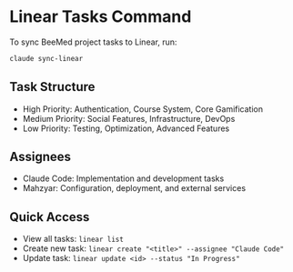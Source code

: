 # Linear Tasks Command

To sync BeeMed project tasks to Linear, run:
```bash
claude sync-linear
```

## Task Structure
- High Priority: Authentication, Course System, Core Gamification
- Medium Priority: Social Features, Infrastructure, DevOps
- Low Priority: Testing, Optimization, Advanced Features

## Assignees
- Claude Code: Implementation and development tasks
- Mahzyar: Configuration, deployment, and external services

## Quick Access
- View all tasks: `linear list`
- Create new task: `linear create "<title>" --assignee "Claude Code"`
- Update task: `linear update <id> --status "In Progress"`